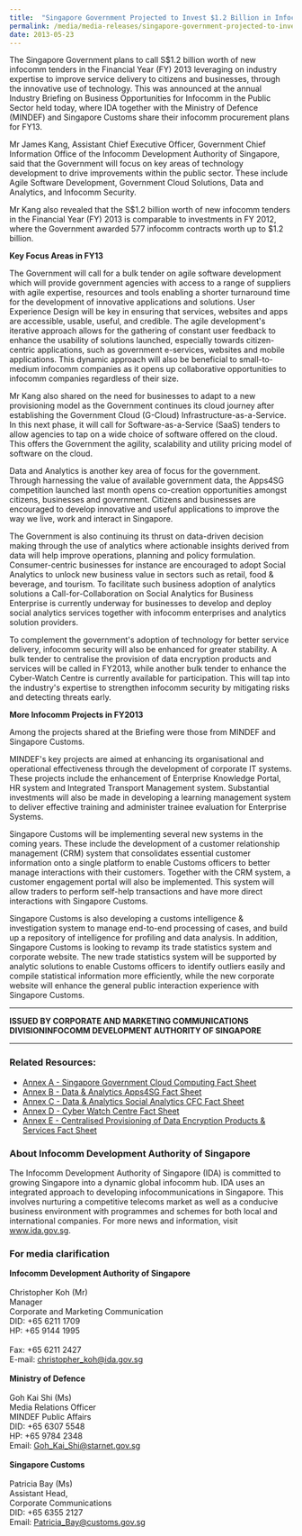 ```yaml
---
title:  "Singapore Government Projected to Invest $1.2 Billion in Infocomm Technologies to Enhance Operational Efficiency and Public Service Delivery"
permalink: /media/media-releases/singapore-government-projected-to-invest-1-point-2-billion-in-infocomm-technologies-to-enhance-operational-efficiency-and-public-service-delivery
date: 2013-05-23
---
```

The Singapore Government plans to call S$1.2 billion worth of new infocomm tenders in the Financial Year (FY) 2013 leveraging on industry expertise to improve service delivery to citizens and businesses, through the innovative use of technology. This was announced at the annual Industry Briefing on Business Opportunities for Infocomm in the Public Sector held today, where IDA together with the Ministry of Defence (MINDEF) and Singapore Customs share their infocomm procurement plans for FY13.

Mr James Kang, Assistant Chief Executive Officer, Government Chief Information Office of the Infocomm Development Authority of Singapore, said that the Government will focus on key areas of technology development to drive improvements within the public sector. These include Agile Software Development, Government Cloud Solutions, Data and Analytics, and Infocomm Security.

Mr Kang also revealed that the S$1.2 billion worth of new infocomm tenders in the Financial Year (FY) 2013 is comparable to investments in FY 2012, where the Government awarded 577 infocomm contracts worth up to $1.2 billion.

**Key Focus Areas in FY13**

The Government will call for a bulk tender on agile software development which will provide government agencies with access to a range of suppliers with agile expertise, resources and tools enabling a shorter turnaround time for the development of innovative applications and solutions. User Experience Design will be key in ensuring that services, websites and apps are accessible, usable, useful, and credible. The agile development's iterative approach allows for the gathering of constant user feedback to enhance the usability of solutions launched, especially towards citizen-centric applications, such as government e-services, websites and mobile applications. This dynamic approach will also be beneficial to small-to-medium infocomm companies as it opens up collaborative opportunities to infocomm companies regardless of their size.

Mr Kang also shared on the need for businesses to adapt to a new provisioning model as the Government continues its cloud journey after establishing the Government Cloud (G-Cloud) Infrastructure-as-a-Service. In this next phase, it will call for Software-as-a-Service (SaaS) tenders to allow agencies to tap on a wide choice of software offered on the cloud. This offers the Government the agility, scalability and utility pricing model of software on the cloud.

Data and Analytics is another key area of focus for the government. Through harnessing the value of available government data, the Apps4SG competition launched last month opens co-creation opportunities amongst citizens, businesses and government. Citizens and businesses are encouraged to develop innovative and useful applications to improve the way we live, work and interact in Singapore.

The Government is also continuing its thrust on data-driven decision making through the use of analytics where actionable insights derived from data will help improve operations, planning and policy formulation. Consumer-centric businesses for instance are encouraged to adopt Social Analytics to unlock new business value in sectors such as retail, food & beverage, and tourism. To facilitate such business adoption of analytics solutions a Call-for-Collaboration on Social Analytics for Business Enterprise is currently underway for businesses to develop and deploy social analytics services together with infocomm enterprises and analytics solution providers.

To complement the government's adoption of technology for better service delivery, infocomm security will also be enhanced for greater stability. A bulk tender to centralise the provision of data encryption products and services will be called in FY2013, while another bulk tender to enhance the Cyber-Watch Centre is currently available for participation. This will tap into the industry's expertise to strengthen infocomm security by mitigating risks and detecting threats early.

**More Infocomm Projects in FY2013**

Among the projects shared at the Briefing were those from MINDEF and Singapore Customs.

MINDEF's key projects are aimed at enhancing its organisational and operational effectiveness through the development of corporate IT systems. These projects include the enhancement of Enterprise Knowledge Portal, HR system and Integrated Transport Management system. Substantial investments will also be made in developing a learning management system to deliver effective training and administer trainee evaluation for Enterprise Systems.

Singapore Customs will be implementing several new systems in the coming years. These include the development of a customer relationship management (CRM) system that consolidates essential customer information onto a single platform to enable Customs officers to better manage interactions with their customers. Together with the CRM system, a customer engagement portal will also be implemented. This system will allow traders to perform self-help transactions and have more direct interactions with Singapore Customs.

Singapore Customs is also developing a customs intelligence & investigation system to manage end-to-end processing of cases, and build up a repository of intelligence for profiling and data analysis. In addition, Singapore Customs is looking to revamp its trade statistics system and corporate website. The new trade statistics system will be supported by analytic solutions to enable Customs officers to identify outliers easily and compile statistical information more efficiently, while the new corporate website will enhance the general public interaction experience with Singapore Customs.

---

**ISSUED BY CORPORATE AND MARKETING COMMUNICATIONS DIVISIONINFOCOMM DEVELOPMENT AUTHORITY OF SINGAPORE**

---

### **Related Resources:**
* [Annex A - Singapore Government Cloud Computing Fact Sheet](/files/media/media-releases/2013/06/AnnexApdf.pdf)
* [Annex B - Data & Analytics Apps4SG Fact Sheet](/files/media/media-releases/2013/06/AnnexBpdf.pdf)
* [Annex C - Data & Analytics Social Analytics CFC Fact Sheet](/files/media/media-releases/2013/06/AnnexCpdf.pdf)
* [Annex D - Cyber Watch Centre Fact Sheet](/files/media/media-releases/2013/06/AnnexDpdf.pdf)
* [Annex E - Centralised Provisioning of Data Encryption Products & Services Fact Sheet](/files/media/media-releases/2013/06/AnnexEpdf.pdf)

### **About Infocomm Development Authority of Singapore**
The Infocomm Development Authority of Singapore (IDA) is committed to growing Singapore into a dynamic global infocomm hub. IDA uses an integrated approach to developing infocommunications in Singapore. This involves nurturing a competitive telecoms market as well as a conducive business environment with programmes and schemes for both local and international companies. For more news and information, visit www.ida.gov.sg.

### **For media clarification**
**Infocomm Development Authority of Singapore**
<br>
<br>Christopher Koh (Mr)
<br>Manager
<br>Corporate and Marketing Communication
<br>DID: +65 6211 1709
<br>HP: +65 9144 1995     
<br>Fax: +65 6211 2427
<br>E-mail: christopher_koh@ida.gov.sg
<br>
<br>**Ministry of Defence**
<br>
<br>Goh Kai Shi (Ms)
<br>Media Relations Officer
<br>MINDEF Public Affairs
<br>DID: +65 6307 5548
<br>HP: +65 9784 2348
<br>Email: Goh_Kai_Shi@starnet.gov.sg
<br>
<br>**Singapore Customs** 
<br>
<br>Patricia Bay (Ms)
<br>Assistant Head, 
<br>Corporate Communications
<br>DID: +65 6355 2127
<br>Email: Patricia_Bay@customs.gov.sg
